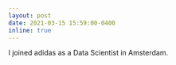 ```yaml
---
layout: post
date: 2021-03-15 15:59:00-0400
inline: true
---
```


I joined adidas as a Data Scientist in Amsterdam.
